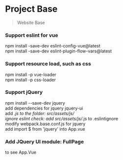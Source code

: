 # Project Base
> Website Base

### Support eslint for vue
npm install -save-dev eslint-config-vue@latest <br/>
npm install -save-dev eslint-plugin-flow-vars@latest

### Support resource load, such as css
npm install -p vue-loader <br/>
npm install -p css-loader

### Support jQuery
npm install --save-dev jquery<br/>
add dependencies for jquery jquery-ui<br/>
add *.js to the folder: src/assets/js/<br/>
ignore eslint check: add src/assets/js/*.js to .eslintignore<br/>
modify webpack.base.conf.js for jquery<br/>
add import $ from 'jquery' into App.vue

### Add JQuery UI module: FullPage
to see App.Vue
